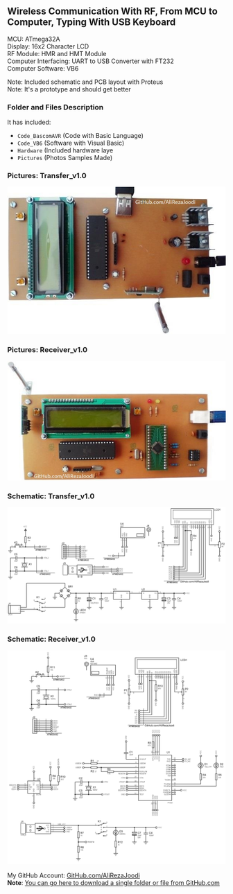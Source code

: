 ## Wireless Communication With RF, From MCU to Computer, Typing With USB Keyboard

MCU: ATmega32A  
Display: 16x2 Character LCD  
RF Module: HMR and HMT Module  
Computer Interfacing: UART to USB Converter with FT232  
Computer Software: VB6  
    
Note: Included schematic and PCB layout with Proteus  
Note: It's a prototype and should get better 

### Folder and Files Description
It has included:
- `Code_BascomAVR` (Code with Basic Language)
- `Code_VB6` (Software with Visual Basic)
- `Hardware` (Included hardware laye
- `Pictures` (Photos Samples Made)

### Pictures: Transfer_v1.0
![](Pictures/Transfer_v1.0.jpg)

### Pictures: Receiver_v1.0
![](Pictures/Receiver_v1.0.jpg)

### Schematic: Transfer_v1.0
![](Hardware/Transfer_v1.0.png)

### Schematic: Receiver_v1.0
![](Hardware/Receiver_v1.0.png)

My GitHub Account: [GitHub.com/AliRezaJoodi](https://github.com/AliRezaJoodi)  
**Note**: [You can go here to download a single folder or file from GitHub.com](https://minhaskamal.github.io/DownGit/#/home)
